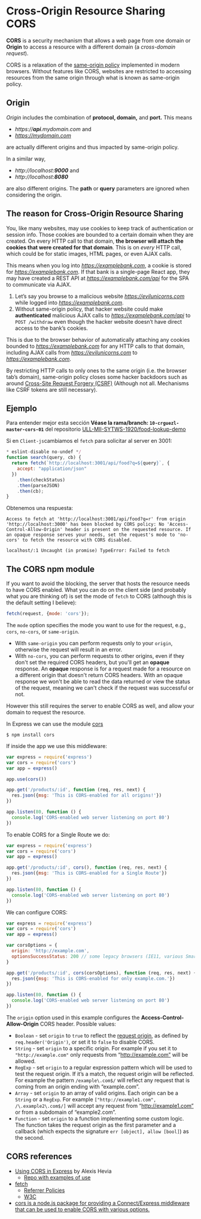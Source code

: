 #  Cross-Origin Resource Sharing CORS 

**CORS** is a security mechanism that allows a web page from one domain or **Origin** 
to access a resource with a different domain (a _cross-domain request_). 

CORS is a relaxation of the [same-origin policy](https://en.wikipedia.org/wiki/Same-origin_policy) implemented in modern browsers. Without features like CORS, websites are restricted to accessing resources from the same origin through what is known as same-origin policy.

## Origin

<em>Origin</em> includes the combination of <strong>protocol, domain,</strong> and <strong>port.</strong> This means 

- <em>https://</em><strong><em>api</em></strong><em>.mydomain.com</em> and 
- <em>https://mydomain.com</em> 

are actually different origins and thus impacted by same-origin policy.

In a similar way, 
- <em>http://localhost:</em><strong><em>9000</em></strong> and 
- <em>http://localhost:</em><strong><em>8080</em></strong> 

are also different origins. The **path** or **query** parameters  are ignored when considering the origin.

## The reason for Cross-Origin Resource Sharing 

You, like many websites, may use cookies to keep track of authentication or session info. Those cookies are bounded to a certain domain when they are created. On every HTTP call to that domain, **the browser will attach the cookies that were created for that domain**. This is on _every_ HTTP call, which could be for static images, HTML pages, or even AJAX calls.

This means when you log into <em>https://examplebank.com</em>, a cookie is stored for <em>https://examplebank.com</em>. If that bank is a single-page React app, they may have created a REST API at <em>https://examplebank.com/api</em> for the SPA to communicate via AJAX.

1. Let’s say you browse to a malicious website  <em>https://evilunicorns.com</em> while logged into <em>https://examplebank.com</em>. 
2. Without same-origin policy, that hacker website could make **authenticated** malicious AJAX calls to <em>https://examplebank.com/api</em> to <code>POST /withdraw</code> even though the hacker website doesn’t have direct access to the bank’s cookies.

This is due to the browser behavior of automatically attaching any cookies bounded to <em>https://examplebank.com</em> for any HTTP calls to that domain, including AJAX calls from <em>https://evilunicorns.com</em> to <em>https://examplebank.com</em>. 

By restricting HTTP calls to only ones to the same origin (i.e. the browser tab’s domain), same-origin policy closes some hacker backdoors such as around <a href="https://en.wikipedia.org/wiki/Cross-site_request_forgery" target="_blank" rel="noopener noreferrer">Cross-Site Request Forgery (CSRF)</a> (Although not all. Mechanisms like CSRF tokens are still necessary).

## Ejemplo

Para entender mejor esta sección 
**Véase la rama/branch: `10-crguezl-master-cors-01`** del repositorio 
[ULL-MII-SYTWS-1920/food-lookup-demo](https://github.com/ULL-MII-SYTWS-1920/food-lookup-demo/tree/10-crguezl-master-cors-01)

Si en `Client-js`cambiamos el `fetch` para solicitar al server en 3001:


```js
* eslint-disable no-undef */
function search(query, cb) {
  return fetch(`http://localhost:3001/api/food?q=${query}`, {
    accept: "application/json"
  })
    .then(checkStatus)
    .then(parseJSON)
    .then(cb);
}
```

Obtenemos una respuesta:

```
Access to fetch at 'http://localhost:3001/api/food?q=r' from origin 'http://localhost:3000' has been blocked by CORS policy: No 'Access-Control-Allow-Origin' header is present on the requested resource. If an opaque response serves your needs, set the request's mode to 'no-cors' to fetch the resource with CORS disabled.

localhost/:1 Uncaught (in promise) TypeError: Failed to fetch
```
## The CORS npm module

If you want to avoid the blocking, the server that hosts the resource needs to have CORS enabled. 
What you can do on the client side (and probably what you are thinking of) is set the mode of `fetch` to CORS
(although this is the default setting I believe):

```js
fetch(request, {mode: 'cors'});
```

The `mode` option specifies the mode you want to use for the request, e.g., `cors`, `no-cors`, or `same-origin`.
- With `same-origin` you can perform requests only to your `origin`, otherwise the request will result in an error.
- With `no-cors`, you can perform requests to other origins, even if they don't set the required CORS headers, but you'll get an **opaque** response. An **opaque** response is for a request made for a resource on a different origin that doesn't return CORS headers. With an opaque response we won't be able to read the data returned or view the status of the request, meaning we can't check if the request was successful or not.

However this still requires the server to enable CORS as well, and allow your domain to request the resource.

In Express we can use the module [cors](https://expressjs.com/en/resources/middleware/cors.html)

```
$ npm install cors
```

If inside the app we use this middleware:

```js
var express = require('express')
var cors = require('cors')
var app = express()

app.use(cors())

app.get('/products/:id', function (req, res, next) {
  res.json({msg: 'This is CORS-enabled for all origins!'})
})

app.listen(80, function () {
  console.log('CORS-enabled web server listening on port 80')
})
```

To enable CORS for a Single Route we do:

```js
var express = require('express')
var cors = require('cors')
var app = express()

app.get('/products/:id', cors(), function (req, res, next) {
  res.json({msg: 'This is CORS-enabled for a Single Route'})
})

app.listen(80, function () {
  console.log('CORS-enabled web server listening on port 80')
})
```

We can configure CORS:

```js
var express = require('express')
var cors = require('cors')
var app = express()

var corsOptions = {
  origin: 'http://example.com',
  optionsSuccessStatus: 200 // some legacy browsers (IE11, various SmartTVs) choke on 204
}

app.get('/products/:id', cors(corsOptions), function (req, res, next) {
  res.json({msg: 'This is CORS-enabled for only example.com.'})
})

app.listen(80, function () {
  console.log('CORS-enabled web server listening on port 80')
})
```

The `origin`  option used in this example configures the **Access-Control-Allow-Origin** CORS header. 
Possible values:

*   `Boolean` - set `origin` to `true` to reflect the [request origin](http://tools.ietf.org/html/draft-abarth-origin-09), as defined by `req.header('Origin')`, or set it to `false` to disable CORS.
*   `String` - set `origin` to a specific origin. For example if you set it to `"http://example.com"` only requests from “http://example.com” will be allowed.
*   `RegExp` - set `origin` to a regular expression pattern which will be used to test the request origin. If it’s a match, the request origin will be reflected. For example the pattern `/example\.com$/` will reflect any request that is coming from an origin ending with “example.com”.
*   `Array` - set `origin` to an array of valid origins. Each origin can be a `String` or a `RegExp`. For example `["http://example1.com", /\.example2\.com$/]` will accept any request from “http://example1.com” or from a subdomain of “example2.com”.
*   `Function` - set `origin` to a function implementing some custom logic. The function takes the request origin as the first parameter and a callback (which expects the signature `err [object], allow [bool]`) as the second.

## CORS references

* [Using CORS in Express](https://medium.com/@alexishevia/using-cors-in-express-cac7e29b005b) by Alexis Hevia
  * [Repo with examples of use](https://github.com/alexishevia/blogExamples/tree/cors)
* [fetch](https://developer.mozilla.org/en-US/docs/Web/API/WindowOrWorkerGlobalScope/fetch)
  - [Referrer Policies](https://w3c.github.io/webappsec-referrer-policy/#referrer-policies)
  - [W3C](https://www.w3.org/TR/referrer-policy/)
* [cors is a node.js package for providing a Connect/Express middleware that can be used to enable CORS with various options.](https://expressjs.com/en/resources/middleware/cors.html)